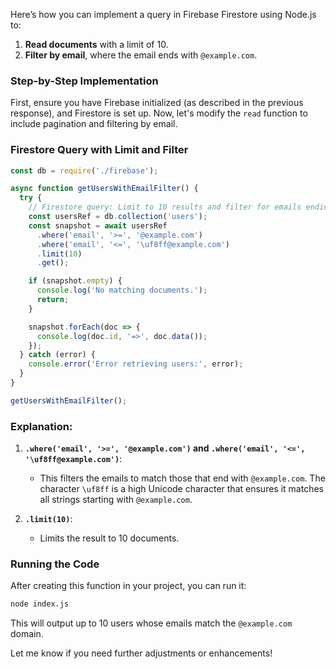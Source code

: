 Here’s how you can implement a query in Firebase Firestore using Node.js to:

1. **Read documents** with a limit of 10.
2. **Filter by email**, where the email ends with `@example.com`.

### Step-by-Step Implementation

First, ensure you have Firebase initialized (as described in the previous response), and Firestore is set up. Now, let's modify the `read` function to include pagination and filtering by email.

### Firestore Query with Limit and Filter

```js
const db = require('./firebase');

async function getUsersWithEmailFilter() {
  try {
    // Firestore query: Limit to 10 results and filter for emails ending with '@example.com'
    const usersRef = db.collection('users');
    const snapshot = await usersRef
      .where('email', '>=', '@example.com')
      .where('email', '<=', '\uf8ff@example.com')
      .limit(10)
      .get();

    if (snapshot.empty) {
      console.log('No matching documents.');
      return;
    }

    snapshot.forEach(doc => {
      console.log(doc.id, '=>', doc.data());
    });
  } catch (error) {
    console.error('Error retrieving users:', error);
  }
}

getUsersWithEmailFilter();
```

### Explanation:
1. **`.where('email', '>=', '@example.com')` and `.where('email', '<=', '\uf8ff@example.com')`**:
   - This filters the emails to match those that end with `@example.com`. The character `\uf8ff` is a high Unicode character that ensures it matches all strings starting with `@example.com`.
   
2. **`.limit(10)`**:
   - Limits the result to 10 documents.

### Running the Code
After creating this function in your project, you can run it:

```bash
node index.js
```

This will output up to 10 users whose emails match the `@example.com` domain.

Let me know if you need further adjustments or enhancements!
